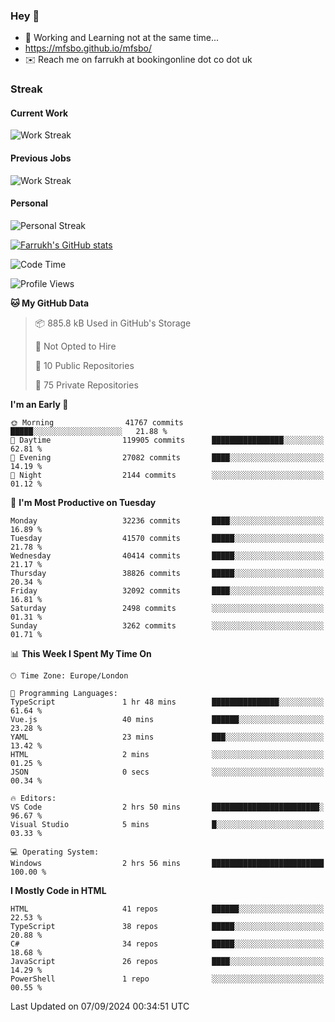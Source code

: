 ### Hey 👋

- 🏃 Working and Learning not at the same time...
- https://mfsbo.github.io/mfsbo/
- ✉️ Reach me on farrukh at bookingonline dot co dot uk

### Streak
#### Current Work
![Work Streak](https://streak-stats.demolab.com/?user=mfsbo)
#### Previous Jobs
![Work Streak](https://streak-stats.demolab.com/?user=farrukhcw)
#### Personal
![Personal Streak](https://streak-stats.demolab.com/?user=farrukhsubhani)

[![Farrukh's GitHub stats](https://github-readme-stats.vercel.app/api?username=mfsbo&hide=stars&count_private=true)](https://github.com/mfsbo/)

<!--START_SECTION:waka-->
![Code Time](http://img.shields.io/badge/Code%20Time-727%20hrs%204%20mins-blue)

![Profile Views](http://img.shields.io/badge/Profile%20Views-2-blue)

**🐱 My GitHub Data** 

> 📦 885.8 kB Used in GitHub's Storage 
 > 
> 🚫 Not Opted to Hire
 > 
> 📜 10 Public Repositories 
 > 
> 🔑 75 Private Repositories 
 > 
**I'm an Early 🐤** 

```text
🌞 Morning                41767 commits       █████░░░░░░░░░░░░░░░░░░░░   21.88 % 
🌆 Daytime                119905 commits      ████████████████░░░░░░░░░   62.81 % 
🌃 Evening                27082 commits       ████░░░░░░░░░░░░░░░░░░░░░   14.19 % 
🌙 Night                  2144 commits        ░░░░░░░░░░░░░░░░░░░░░░░░░   01.12 % 
```
📅 **I'm Most Productive on Tuesday** 

```text
Monday                   32236 commits       ████░░░░░░░░░░░░░░░░░░░░░   16.89 % 
Tuesday                  41570 commits       █████░░░░░░░░░░░░░░░░░░░░   21.78 % 
Wednesday                40414 commits       █████░░░░░░░░░░░░░░░░░░░░   21.17 % 
Thursday                 38826 commits       █████░░░░░░░░░░░░░░░░░░░░   20.34 % 
Friday                   32092 commits       ████░░░░░░░░░░░░░░░░░░░░░   16.81 % 
Saturday                 2498 commits        ░░░░░░░░░░░░░░░░░░░░░░░░░   01.31 % 
Sunday                   3262 commits        ░░░░░░░░░░░░░░░░░░░░░░░░░   01.71 % 
```


📊 **This Week I Spent My Time On** 

```text
🕑︎ Time Zone: Europe/London

💬 Programming Languages: 
TypeScript               1 hr 48 mins        ███████████████░░░░░░░░░░   61.64 % 
Vue.js                   40 mins             ██████░░░░░░░░░░░░░░░░░░░   23.28 % 
YAML                     23 mins             ███░░░░░░░░░░░░░░░░░░░░░░   13.42 % 
HTML                     2 mins              ░░░░░░░░░░░░░░░░░░░░░░░░░   01.25 % 
JSON                     0 secs              ░░░░░░░░░░░░░░░░░░░░░░░░░   00.34 % 

🔥 Editors: 
VS Code                  2 hrs 50 mins       ████████████████████████░   96.67 % 
Visual Studio            5 mins              █░░░░░░░░░░░░░░░░░░░░░░░░   03.33 % 

💻 Operating System: 
Windows                  2 hrs 56 mins       █████████████████████████   100.00 % 
```

**I Mostly Code in HTML** 

```text
HTML                     41 repos            ██████░░░░░░░░░░░░░░░░░░░   22.53 % 
TypeScript               38 repos            █████░░░░░░░░░░░░░░░░░░░░   20.88 % 
C#                       34 repos            █████░░░░░░░░░░░░░░░░░░░░   18.68 % 
JavaScript               26 repos            ████░░░░░░░░░░░░░░░░░░░░░   14.29 % 
PowerShell               1 repo              ░░░░░░░░░░░░░░░░░░░░░░░░░   00.55 % 
```




 Last Updated on 07/09/2024 00:34:51 UTC
<!--END_SECTION:waka-->
<!--
**mfsbo/mfsbo** is a ✨ _special_ ✨ repository because its `README.md` (this file) appears on your GitHub profile.

Here are some ideas to get you started:

- 🔭 I’m currently working on ...
- 🌱 I’m currently learning ...
- 👯 I’m looking to collaborate on ...
- 🤔 I’m looking for help with ...
- 💬 Ask me about ...
- 📫 How to reach me: ...
- 😄 Pronouns: ...
- ⚡ Fun fact: ...
-->
